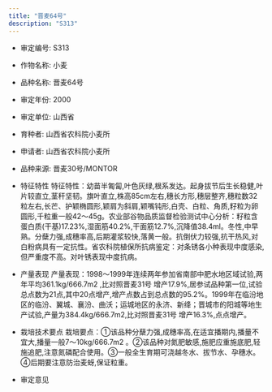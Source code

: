```yaml
---
title: "晋麦64号"
description: "S313"
---
```

* 审定编号:  S313

*  作物名称:  小麦

*  品种名称:  晋麦64号

*  审定年份:  2000

*  审定单位:  山西省

* 育种者:  山西省农科院小麦所

*  申请者:  山西省农科院小麦所

*  品种来源:  晋麦30号/MONTOR

*  特征特性
特征特性：幼苗半匍匐,叶色灰绿,根系发达。起身拔节后生长稳健,叶片较直立,茎秆坚韧。旗叶直立,株高85cm左右,穗长方形,穗层整齐,穗粒数32粒左右,长芒、护颖椭圆形,颖肩为斜肩,颖嘴钝形,白壳、白粒、角质,籽粒为卵圆形,千粒重一般42～45g。农业部谷物品质监督检验测试中心分析：籽粒含蛋白质(干基)17.23%,湿面筋40.2%,干面筋12.7%,沉降值38.4ml。冬性,中早熟。分蘖力强,成穗率高,后期灌浆较快,落黄一般。抗倒伏力较强,抗干热风,对白粉病具有一定抗性。省农科院植保所抗病鉴定：对条锈各小种表现中度感染,但严重度不高。对叶锈表现中度抗病。

*  产量表现
产量表现：1998～1999年连续两年参加省南部中肥水地区域试验,两年平均361.1kg/666.7m2 ,比对照晋麦31号 增产17.9%,居参试品种第一位,试验总点数为21点,其中20点增产,增产点数占到总点数的95.2%。1999年在临汾地区的临汾、翼城、襄汾、曲沃；运城地区的永济、新绛；晋城市的阳城等地生产试验,产量为384.4kg/666.7m2,比对照晋麦31号 增产16.3%,点点增产。

*  栽培技术要点
栽培要点：①该品种分蘖力强,成穗率高,在适宜播期内,播量不宜大,播量一般7～10kg/666.7m2 。②该品种对氮肥敏感,施肥应重施底肥,轻施追肥,注意氮磷配合使用。③一般全生育期可浇越冬水、拔节水、孕穗水。④后期要注意防治麦蚜,保证粒重。

*  审定意见

